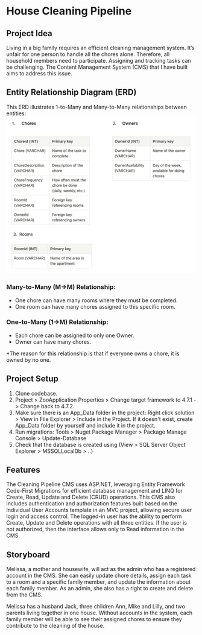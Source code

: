 # House Cleaning Pipeline
## Project Idea
Living in a big family requires an efficient cleaning management system. It’s unfair for one person to handle all the chores alone. Therefore, all household members need to participate. Assigning and tracking tasks can be challenging. The Content Management System (CMS) that I have built aims to address this issue.

## Entity Relationship Diagram (ERD)
This ERD illustrates 1-to-Many and Many-to-Many relationships between entities:
<img src="./erd.png" alt="database design" width="600"/>

### Many-to-Many (M→M) Relationship:
- One chore can have many rooms where they must be completed. 
- One room can have many chores assigned to this specific room.

### One-to-Many (1→M) Relationship:
- Each chore can be assigned to only one Owner. 
- Owner can have many chores.

*The reason for this relationship is that if everyone owns a chore, it is owned by no one.

## Project Setup
1. Clone codebase.
2. Project > ZooApplication Properties > Change target framework to 4.7.1 -> Change back to 4.7.2.
3. Make sure there is an App_Data folder in the project: Right click solution > View in File Explorer > Include in the Project. If it doesn't exist, create App_Data folder by yourself and include it in the project.
4. Run migrations: Tools > Nuget Package Manager > Package Manage Console > Update-Database
5. Check that the database is created using (View > SQL Server Object Explorer > MSSQLLocalDb > ..)

## Features
The Cleaning Pipeline CMS uses ASP.NET, leveraging Entity Framework Code-First Migrations for efficient database management and LINQ for Create, Read, Update and Delete (CRUD) operations. This CMS also includes authentication and authorization features built based on the Individual User Accounts template in an MVC project, allowing secure user login and access control. The logged-in user has the ability to perform Create, Update and Delete operations with all three entities. If the user is not authorized, then the interface allows only to Read information in the CMS.

## Storyboard
Melissa, a mother and housewife, will act as the admin who has a registered account in the CMS. She can easily update chore details, assign each task to a room and a specific family member, and update the information about each family member. As an admin, she also has a right to create and delete from the CMS. 

Melissa has a husband Jack, three children Ann, Mike and Lilly, and two parents living together in one house. Without accounts in the system, each family member will be able to see their assigned chores to ensure they contribute to the cleaning of the house.
